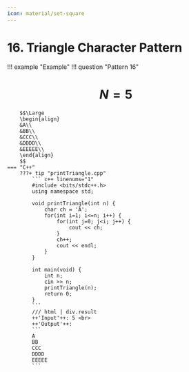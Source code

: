 ```yaml
---
icon: material/set-square
---
```


# 16. Triangle Character Pattern

!!! example "Example"
    !!! question "Pattern 16"
        <h1 align="center">$N = 5$</h1>
        
        $$\Large
        \begin{align}
        &A\\
        &BB\\
        &CCC\\
        &DDDD\\
        &EEEEE\\
        \end{align}
        $$
    === "C++"
        ???+ tip "printTriangle.cpp"
            ``` c++ linenums="1"
            #include <bits/stdc++.h>
            using namespace std;

            void printTriangle(int n) {
                char ch = 'A';
                for(int i=1; i<=n; i++) {
                    for(int j=0; j<i; j++) {
                        cout << ch;
                    }
                    ch++;
                    cout << endl;
                }
            }

            int main(void) {
                int n;
                cin >> n;
                printTriangle(n);
                return 0;
            }
            ```
            /// html | div.result
            ++'Input'++: 5 <br>
            ++'Output'++:
            ```
            A
            BB
            CCC
            DDDD
            EEEEE
            ```
